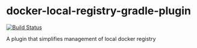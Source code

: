 # docker-local-registry-gradle-plugin

[![Build Status](https://travis-ci.org/michalborek/docker-local-registry-gradle-plugin.svg?branch=master)](https://travis-ci.org/michalborek/docker-local-registry-gradle-plugin)

A plugin that simplifies management of local docker registry
